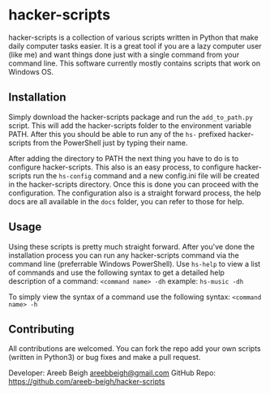 # hacker-scripts

hacker-scripts is a collection of various scripts written in Python that make daily computer tasks easier. It is a great tool
if you are a lazy computer user (like me) and want things done just with a single command from your command line. This software 
currently mostly contains scripts that work on Windows OS. 

## Installation
Simply download the hacker-scripts package and run the `add_to_path.py` script. This will add the hacker-scripts folder to the
environment variable PATH. After this you should be able to run any of the `hs-` prefixed hacker-scripts from the PowerShell
just by typing their name.

After adding the directory to PATH the next thing you have to do is to configure hacker-scripts. This also is an easy process,
to configure hacker-scripts run the `hs-config` command and a new config.ini file will be created in the hacker-scripts
directory. Once this is done you can proceed with the configuration. The configuration also is a straight forward process, the 
help docs are all available in the `docs` folder, you can refer to those for help.

## Usage

Using these scripts is pretty much straight forward. After you've done the installation process you can run any hacker-scripts
command via the command line (preferrable Windows PowerShell). Use `hs-help` to view a list of commands and use the following
syntax to get a detailed help description of a command:
`<command name> -dh` example: `hs-music -dh`

To simply view the syntax of a command use the following syntax: `<command name> -h`

## Contributing

All contributions are welcomed. You can fork the repo add your own scripts (written in Python3) or bug fixes and make a pull request.

Developer: Areeb Beigh <areebbeigh@gmail.com>
GitHub Repo: https://github.com/areeb-beigh/hacker-scripts
